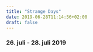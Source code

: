 ```yaml
---
title: "Strange Days"
date: 2019-06-28T11:14:56+02:00
draft: false
---
```


### 26. juli - 28. juli 2019
